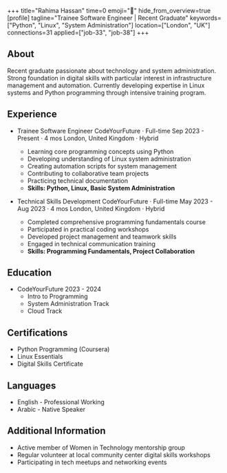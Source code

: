 +++
title="Rahima Hassan"
time=0
emoji="👤"
hide_from_overview=true
[profile]
tagline="Trainee Software Engineer | Recent Graduate"
keywords=["Python", "Linux", "System Administration"]
location=["London", "UK"]
connections=31
applied=["job-33", "job-38"]
+++

## About

Recent graduate passionate about technology and system administration. Strong foundation in digital skills with particular interest in infrastructure management and automation. Currently developing expertise in Linux systems and Python programming through intensive training program.

## Experience

- Trainee Software Engineer
  CodeYourFuture · Full-time
  Sep 2023 - Present · 4 mos
  London, United Kingdom · Hybrid

  - Learning core programming concepts using Python
  - Developing understanding of Linux system administration
  - Creating automation scripts for system management
  - Contributing to collaborative team projects
  - Practicing technical documentation
  - **Skills: Python, Linux, Basic System Administration**

- Technical Skills Development
  CodeYourFuture · Full-time
  May 2023 - Aug 2023 · 4 mos
  London, United Kingdom · Hybrid
  - Completed comprehensive programming fundamentals course
  - Participated in practical coding workshops
  - Developed project management and teamwork skills
  - Engaged in technical communication training
  - **Skills: Programming Fundamentals, Project Collaboration**

## Education

- CodeYourFuture
  2023 - 2024
  - Intro to Programming
  - System Administration Track
  - Cloud Track

## Certifications

- Python Programming (Coursera)
- Linux Essentials
- Digital Skills Certificate

## Languages

- English - Professional Working
- Arabic - Native Speaker

## Additional Information

- Active member of Women in Technology mentorship group
- Regular volunteer at local community center digital skills workshops
- Participating in tech meetups and networking events
